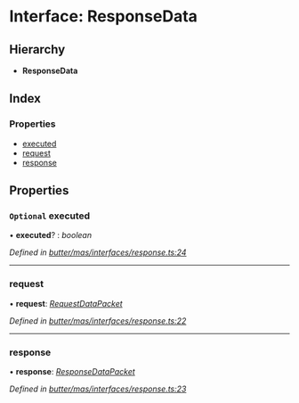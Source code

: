 
# Interface: ResponseData

## Hierarchy

* **ResponseData**

## Index

### Properties

* [executed](_butter_mas_interfaces_response_.responsedata.md#optional-executed)
* [request](_butter_mas_interfaces_response_.responsedata.md#request)
* [response](_butter_mas_interfaces_response_.responsedata.md#response)

## Properties

### `Optional` executed

• **executed**? : *boolean*

*Defined in [butter/mas/interfaces/response.ts:24](https://github.com/butter-robotics/Butter.MAS.JavascriptAPI/blob/2d105e8/butter/mas/interfaces/response.ts#L24)*

___

###  request

• **request**: *[RequestDataPacket](_butter_mas_interfaces_response_.requestdatapacket.md)*

*Defined in [butter/mas/interfaces/response.ts:22](https://github.com/butter-robotics/Butter.MAS.JavascriptAPI/blob/2d105e8/butter/mas/interfaces/response.ts#L22)*

___

###  response

• **response**: *[ResponseDataPacket](_butter_mas_interfaces_response_.responsedatapacket.md)*

*Defined in [butter/mas/interfaces/response.ts:23](https://github.com/butter-robotics/Butter.MAS.JavascriptAPI/blob/2d105e8/butter/mas/interfaces/response.ts#L23)*
